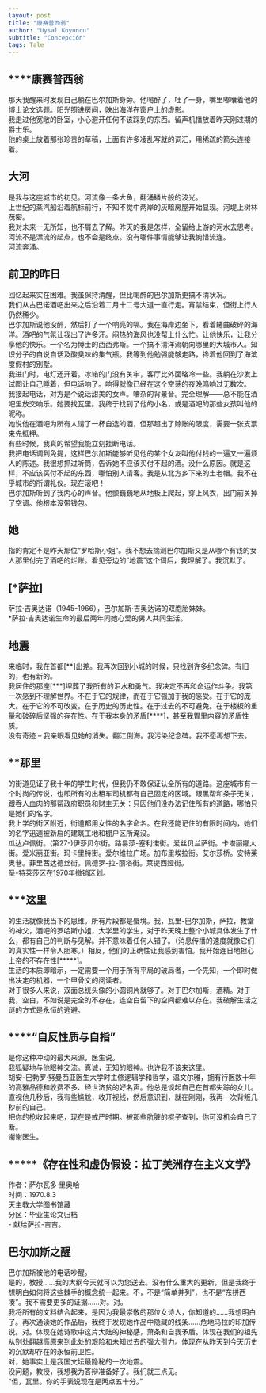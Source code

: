 ```yaml
---
layout: post
title: "康赛普西翁"
author: "Uysal Koyuncu"
subtitle: "Concepción"
tags: Tale
---
```


## \*\*\*\*康赛普西翁

那天我醒来时发现自己躺在巴尔加斯身旁。他喝醉了，吐了一身，嘴里嘟囔着他的博士论文选题。阳光照进房间，映出海洋在窗户上的虚影。  
我走过他宽敞的卧室，小心避开任何不该踩到的东西。留声机播放着昨天刚过期的爵士乐。  
他的桌上放着那张珍贵的草稿，上面有许多凌乱写就的词汇，用稀疏的箭头连接着。

## 大河

是我与这座城市的初见。河流像一条大鱼，翻涌鳞片般的波光。  
上世纪的蒸汽船沿着航标前行，不知不觉中两岸的灰暗房屋开始显现。河堤上树林茂密。  
我对未来一无所知，也不屑去了解。昨天的我是怎样，全留给上游的河水去思考。河流不是漂流的起点，也不会是终点。没有哪件事情能够让我惋惜流连。  
河流奔涌。

## 前卫的昨日

回忆起来实在困难。我虽保持清醒，但比喝醉的巴尔加斯更搞不清状况。  
我们从古巴诺酒吧出来之后沿着二月十二号大道一直行走。宵禁结束，但街上行人仍然稀少。  
巴尔加斯说他没醉，然后打了一个响亮的嗝。我在海岸边坐下，看着蜷曲破碎的海洋。酒吧的气氛让我出了许多汗。闷热的海风也没帮上什么忙。让他快乐，让我分享他的快乐。一个名为博士的西西弗斯。一个搞不清洋流朝向哪里的大城市人。知识分子的自说自话及酸臭味的集气瓶。我等到他勉强能够走路，搀着他回到了海滨度假村的别墅。  
我进门时，电灯还开着。冰箱的门没有关牢，客厅比外面略冷一些。我躺在沙发上试图让自己睡着，但电话响了。响得就像已经在这个空荡的夜晚鸣响过无数次。  
我接起电话，对方是个说话甜美的女声。嘈杂的背景音。完全理解——总不能在酒吧里放交响乐。她要找瓦里。我终于找到了他的小名，或是酒吧的那些女孩叫他的昵称。  
她说他在酒吧为所有人请了一杯自选的酒，但那超出了赊账的限度，需要一张支票来先抵押。  
有些时候，我真的希望我能立刻挂断电话。  
我把电话调到免提，这样巴尔加斯能够听见他的某个女友叫他付钱的一遍又一遍烦人的陈述。我很想抓过听筒，告诉她不应该买付不起的酒。没什么原因。就是这样，不应该买付不起的东西，哪怕别人请客。我是从北方乡下来的土老帽。我不在乎城市的所谓礼仪。现在滚吧！  
巴尔加斯听到了我内心的声音。他颤巍巍地从地板上爬起，穿上风衣，出门前关掉了空调。他根本没带钱包。

## 她

指的肯定不是昨天那位“罗哈斯小姐”。我不想去揣测巴尔加斯又是从哪个有钱的女人那里付完了酒吧的烂账。看见旁边的“地震”这个词后，我理解了。我沉默了。

## \[\*萨拉\]

萨拉·吉奥达诺（1945-1966），巴尔加斯·吉奥达诺的双胞胎妹妹。  
\*萨拉·吉奥达诺生命的最后两年同她心爱的男人共同生活。

## 地震

来临时，我在首都\[\*\*\]出差。我再次回到小城的时候，只找到许多纪念碑。有旧的，也有新的。  
我居住的那座\[\*\*\*\]埋葬了我所有的泪水和勇气。我决定不再和命运作斗争。我第一次感到不理解世界。不在于它的规律，而在于它强加于我的感受。在于它的庞大。在于它的不可改变。在于历史的历史性。在于过去的不可避免。在于楼板的重量和破碎后坚强的存在性。在于我本身的矛盾\[\*\*\*\*\]，甚至我胃里内容的矛盾性质。  
没有奇迹 – 我亲眼看见她的消失。翻江倒海。我污染纪念碑。我不愿再想下去。

## \*\*那里

的街道见证了我十年的学生时代，但我仍不敢保证认全所有的道路。这座城市有一个时尚的传说，也即所有的出租车司机都有自己固定的区域。跟黑帮和条子无关，跟吞人血肉的那帮政府职员和财主无关：只因他们没办法记住所有的道路，哪怕只是她们的名字。  
我上学的街区附近，街道都用女性的名字命名。在我还能记住的有限时间内，她们的名字迅速被新启的建筑工地和棚户区所淹没。  
瓜达卢佩街。(第27-)伊莎贝尔街。路易莎-塞利诺街。爱丝贝兰萨街。卡塔丽娜大街。爱米丽亚街。玛卡里特街。爱尔维拉广场。加布里埃拉街。艾尔莎桥。安特莱奥巷。菲里茜达德丝街。佩德罗-拉-丽塔街。莱提西娅街。  
圣-特莱莎区在1970年撤销区划。

## \*\*\*这里

的生活就像我当下的思维。所有片段都是蜃境。我，瓦里-巴尔加斯，萨拉，教堂的神父，酒吧的罗哈斯小姐，大学里的学生，对于昨天晚上整个小城具体发生了什么，都有自己的判断与见解。并不意味着任何人错了。（消息传播的速度就像它们的真实性一样令人胆寒。）相反，他们的正确性让我感到害怕。我开始连日地担心上帝的不存在性\[\*\*\*\*\*\]。  
生活的本质即暗示，一定需要一个用于所有平局的破局者，一个先知，一个即时做出决定的机器，一个甲骨文的阅读者。  
对于很多人来说，双面总统头像的小圆铜片就够了。对于巴尔加斯，酒精。对于我，空白，不如说是完全的不存在，连空白留下的空间都难以存在。我破解生活之谜的方式是永恒的逃避。

## \*\*\*\*“自反性质与自指”

是你这种冲动的最大来源，医生说。  
我狐疑地与他眼神交流。真诚，无知的眼神。也许我不该来这里。  
胡安-巴勃罗·努曼西亚医生大学时主修逻辑学和哲学，温文尔雅，拥有行医数十年的高雅品德和收费不多、经世济贫的好名声。他总是谈起自己在首都失踪的女儿。  
直视他几秒后，我有些尴尬，收开视线，然后意识到，就在刚刚，我再一次背叛几秒前的自己。  
把你的枪收起来吧，现在是戒严时期。被那些肮脏的棍子查到，你可没机会自己了断。  
谢谢医生。

## \*\*\*\*\*《存在性和虚伪假设：拉丁美洲存在主义文学》

作者：萨尔瓦多·里奥哈  
时间：1970.8.3  
天主教大学图书馆藏  
分区：毕业生论文归档  
\-  献给萨拉-吉吉。

## 巴尔加斯之醒

巴尔加斯被他的电话吵醒。  
是的，教授……我的大纲今天就可以为您送去。没有什么重大的更新，但是我终于想明白如何将这些棘手的概念统一起来。不，不是“简单并列”，也不是“东拼西凑”。我不需要更多的证据……对。对。  
我将所有的文料结合起来，是因为我最崇敬的那位女诗人，你知道的……我想明白了。再次通读她的作品后，我终于发现她作品中隐藏的线条……危地马拉的印加传说。对。体现在她诗歌中这片大陆的神秘感，萧条和自我矛盾。体现在我们的祖先从别处翻越高原来到此处的艰险和未知过去的强大引力。体现在从昨天到今天历史的沉默却存在的永恒前卫性。  
对，她事实上是我国文坛最隐秘的一次地震。  
没问题，教授，我想我为答辩准备好了。我们就三点见。  
“但，瓦里。你的手表说现在是两点五十分。”
